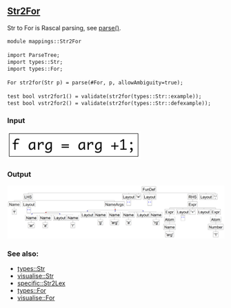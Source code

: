 ## [Str2For](https://github.com/grammarware/bx-parsing/blob/master/src/mappings/Str2For.rsc)

Str to For is Rascal parsing, see
[parse()](http://tutor.rascal-mpl.org/Rascal/Libraries/Prelude/ParseTree/parse/parse.html).

```
module mappings::Str2For

import ParseTree;
import types::Str;
import types::For;

For str2for(Str p) = parse(#For, p, allowAmbiguity=true);

test bool vstr2for1() = validate(str2for(types::Str::example));
test bool vstr2for2() = validate(str2for(types::Str::defexample));

```

### Input

![Input](https://github.com/grammarware/bx-parsing/raw/master/img/Str.png)

### Output

![Output](https://github.com/grammarware/bx-parsing/raw/master/img/For.png)

### See also:
* [types::Str](https://github.com/grammarware/bx-parsing/blob/master/src/types/Str.rsc)
* [visualise::Str](https://github.com/grammarware/bx-parsing/blob/master/src/visualise/Str.rsc)
* [specific::Str2Lex](https://github.com/grammarware/bx-parsing/blob/master/src/specific/Str2Lex.rsc)
* [types::For](https://github.com/grammarware/bx-parsing/blob/master/src/types/For.rsc)
* [visualise::For](https://github.com/grammarware/bx-parsing/blob/master/src/visualise/For.rsc)

